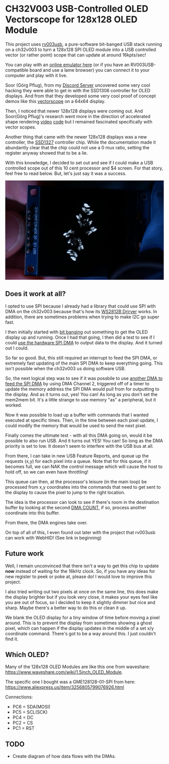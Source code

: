 # CH32V003 USB-Controlled OLED Vectorscope for 128x128 OLED Module

This project uses [rv003usb](https://github.com/cnlohr/rv003usb), a pure-software bit-banged USB stack running on a ch32v003 to turn a 128x128 SPI OLED module into a USB controlled vector (or rather point) scope that can update at around 16kpts/sec!

You can play with an [online emulator here](https://cnlohr.github.io/oledscope/) (or if you have an RV003USB-compatible board and use a lame browser) you can connect it to your computer and play with it live.

Soor (Görg Pflug), from my [Discord Server](https://discord.gg/CCeyWyZ) uncovered some very cool hacking they were able to get in with the SSD1306 controller for OLED displays.  And from that they developed some very cool proof of concept demos like this [vectorscope](https://www.youtube.com/shorts/4UzBADBHos4) on a 64x64 display.

Then, I noticed that newer 128x128 displays were coming out. And Soor(Görg Pflug)'s research went more in the direction of accelerated shape rendering [video](https://www.youtube.com/watch?v=MwNGKHWkvP8) [code](https://github.com/GoergPflug/ssd1306-Hardware3D) but I remained fascinated specifically with vector scopes.

Another thing that came with the newer 128x128 displays was a new controller, the [SSD1327](https://cdn.sparkfun.com/assets/1/a/5/d/4/DS-15890-Zio_OLED.pdf) controller chip.  While the documentation made it abundantly clear that the chip could not use a 0 mux ratio, setting the register anyway showed that to be a lie.

With this knowledge, I decided to set out and see if I could make a USB controlled scope out of this 10 cent processor and $4 screen.  For that story, feel free to read below. But, let's just say it was a success.

![vector scope picture](https://github.com/cnlohr/oledscope/blob/master/docs/picture.jpg?raw=true)

## Does it work at all?

I opted to use SPI because I already had a library that could use SPI with DMA on the ch32v003 because that's how its [WS2812B Drirver](https://github.com/cnlohr/ch32v003fun/blob/master/extralibs/ws2812b_dma_spi_led_driver.h) works. In addition, there are sometimes problems when trying to make I2C go super fast.

I then initially started with [bit banging](https://github.com/cnlohr/oledscope128128/blob/master/earlierwork/basetest/basetest.c#L20) out something to get the OLED display up and running.  Once I had that going, I then did a test to see if I could [use the hardware SPI DMA](https://github.com/cnlohr/oledscope128128/blob/master/earlierwork/hwspitest/hwspitest.c#L172-L202) to output data to the display.  And it turned out I could.

So far so good. But, this still required an interrupt to feed the SPI DMA, or extremely fast updating of the main SPI DMA to keep everything going.  This isn't possible when the ch32v003 us doing software USB.

So, the next logical step was to see if it was possbile to use [another DMA to feed the SPI DMA](https://github.com/cnlohr/oledscope128128/blob/master/earlierwork/hwspidma/hwspidma.c#L284-L321) by using DMA Channel 2, triggered off of a timer to update the memory address the SPI DMA would pull from for outputting to the display. And as it turns out, yes! You can! As long as you don't set the mem2mem bit.  It's a little strange to use memory "as" a peripheral, but it worked.

Now it was possible to load up a buffer with commands that I wanted executed at specific times.  Then, in the time between each pixel update, I could modify the memory that would be used to send the next pixel.

Finally comes the ultimate test - with all this DMA going on, would it be possible to also run USB.  And it turns out YES! You can! So long as the DMA priority is set to low.  It doesn't seem to interfere with the USB bus at all.

From there, I can take in new USB Feature Reports, and queue up the requests (x,y) for each pixel into a queue.  Note that for this queue, if it becomes full, we can NAK the control message which will cause the host to hold off, so we can even have throttling!

This queue can then, at the processor's leisure (in the main loop) be processed from x,y coordnates into the commands that need to get sent to the display to cause the pixel to jump to the right location.

The idea is the processor can look to see if there's room in the destination buffer by looking at the second [DMA COUNT](https://github.com/cnlohr/oledscope/blob/master/usbfirmware/usbfirmware.c#L322), if so, process another coordinate into this buffer.

From there, the DMA engines take over.

On top of all of this, I even found out later with the project that rv003usb can work with WebHID!  (See link in beginning)

## Future work

Well, I remain unconvinced that there isn't a way to get this chip to update **now** instead of waiting for the 16kHz clock.  So, if you have any ideas for new register to peek or poke at, please do! I would love to improve this project.

I also tried writing out two pixels at once on the same line, this does make the display brighter but if you look very close, it makes your eyes feel like you are out of focus, so I decided to keep it slightly dimmer but nice and sharp.  Maybe there's a better way to do this or clean it up.

We blank the OLED display for a tiny window of time before moving a pixel around.  This is to prevent the display from sometimes showing a ghost pixel, which can happen if the display updates in the middle of a set x/y coordinate command.  There's got to be a way around this.  I just couldn't find it.

## Which OLED?

Many of the 128x128 OLED Modules are like this one from waveshare: https://www.waveshare.com/wiki/1.5inch_OLED_Module. 

The specific one I bought was a GME128128-01-SPI from here: https://www.aliexpress.us/item/3256805799076926.html

Connections: 
 * PC6 = SDA(MOSI)
 * PC5 = SCL(SCK)
 * PC4 = DC
 * PC2 = CS
 * PC1 = RST

## TODO

 * Create diagram of how data flows with the DMAs.



